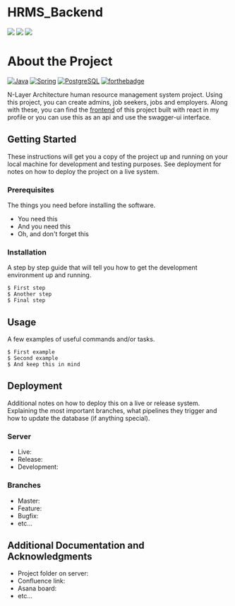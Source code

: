 # HRMS_Backend

<a href="https://github.com/MrPand-21/HRMS_Backend/graphs/contributors"><img src="https://img.shields.io/github/contributors/MrPand-21/HRMS_Backend.svg?style=for-the-badge"></a>
  <a href="https://github.com/MrPand-21/HRMS_Backend/network/members"><img src="https://img.shields.io/github/forks/MrPand-21/HRMS_Backend.svg?style=for-the-badge"></a>
  <a href="https://github.com/MrPand-21/HRMS_Backend/stargazers"><img src="https://img.shields.io/github/stars/MrPand-21/HRMS_Backend.svg?style=for-the-badge"></a>

# About the Project

[![Java](https://img.shields.io/badge/Java-ED8B00?style=for-the-badge&logo=java&logoColor=white)](https://www.java.com/)
[![Spring](https://img.shields.io/badge/Spring-6DB33F?style=for-the-badge&logo=spring&logoColor=white)](https://spring.io/)
[![PostgreSQL](https://img.shields.io/badge/PostgreSQL-316192?style=for-the-badge&logo=postgresql&logoColor=white)](https://www.postgresql.org/)
[![forthebadge](http://forthebadge.com/images/badges/built-with-love.svg)](http://forthebadge.com)

N-Layer Architecture human resource management system project. Using this project, you can create admins, job seekers, jobs and employers.
 Along with these, you can find the <a href="">frontend</a> of this project built with react in my profile or you can use this as an api and use the swagger-ui interface.
## Getting Started

These instructions will get you a copy of the project up and running on your local machine for development and testing purposes. See deployment for notes on how to deploy the project on a live system.

### Prerequisites

The things you need before installing the software.

* You need this
* And you need this
* Oh, and don't forget this

### Installation

A step by step guide that will tell you how to get the development environment up and running.

```
$ First step
$ Another step
$ Final step
```

## Usage

A few examples of useful commands and/or tasks.

```
$ First example
$ Second example
$ And keep this in mind
```

## Deployment

Additional notes on how to deploy this on a live or release system. Explaining the most important branches, what pipelines they trigger and how to update the database (if anything special).

### Server

* Live:
* Release:
* Development:

### Branches

* Master:
* Feature:
* Bugfix:
* etc...

## Additional Documentation and Acknowledgments

* Project folder on server:
* Confluence link:
* Asana board:
* etc...
